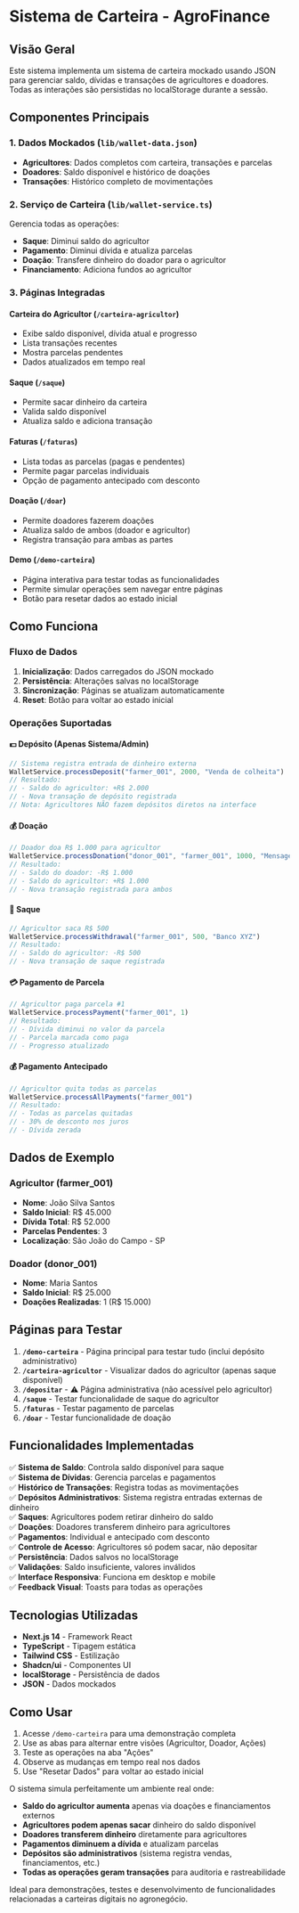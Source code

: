 # Sistema de Carteira - AgroFinance

## Visão Geral

Este sistema implementa um sistema de carteira mockado usando JSON para gerenciar saldo, dívidas e transações de agricultores e doadores. Todas as interações são persistidas no localStorage durante a sessão.

## Componentes Principais

### 1. Dados Mockados (`lib/wallet-data.json`)
- **Agricultores**: Dados completos com carteira, transações e parcelas
- **Doadores**: Saldo disponível e histórico de doações
- **Transações**: Histórico completo de movimentações

### 2. Serviço de Carteira (`lib/wallet-service.ts`)
Gerencia todas as operações:
- **Saque**: Diminui saldo do agricultor
- **Pagamento**: Diminui dívida e atualiza parcelas
- **Doação**: Transfere dinheiro do doador para o agricultor
- **Financiamento**: Adiciona fundos ao agricultor

### 3. Páginas Integradas

#### Carteira do Agricultor (`/carteira-agricultor`)
- Exibe saldo disponível, dívida atual e progresso
- Lista transações recentes
- Mostra parcelas pendentes
- Dados atualizados em tempo real

#### Saque (`/saque`)
- Permite sacar dinheiro da carteira
- Valida saldo disponível
- Atualiza saldo e adiciona transação

#### Faturas (`/faturas`)
- Lista todas as parcelas (pagas e pendentes)
- Permite pagar parcelas individuais
- Opção de pagamento antecipado com desconto

#### Doação (`/doar`)
- Permite doadores fazerem doações
- Atualiza saldo de ambos (doador e agricultor)
- Registra transação para ambas as partes

#### Demo (`/demo-carteira`)
- Página interativa para testar todas as funcionalidades
- Permite simular operações sem navegar entre páginas
- Botão para resetar dados ao estado inicial

## Como Funciona

### Fluxo de Dados
1. **Inicialização**: Dados carregados do JSON mockado
2. **Persistência**: Alterações salvas no localStorage
3. **Sincronização**: Páginas se atualizam automaticamente
4. **Reset**: Botão para voltar ao estado inicial

### Operações Suportadas

#### 💵 Depósito (Apenas Sistema/Admin)
```typescript
// Sistema registra entrada de dinheiro externa
WalletService.processDeposit("farmer_001", 2000, "Venda de colheita")
// Resultado:
// - Saldo do agricultor: +R$ 2.000
// - Nova transação de depósito registrada
// Nota: Agricultores NÃO fazem depósitos diretos na interface
```

#### 💰 Doação
```typescript
// Doador doa R$ 1.000 para agricultor
WalletService.processDonation("donor_001", "farmer_001", 1000, "Mensagem")
// Resultado: 
// - Saldo do doador: -R$ 1.000
// - Saldo do agricultor: +R$ 1.000
// - Nova transação registrada para ambos
```

#### 💸 Saque
```typescript
// Agricultor saca R$ 500
WalletService.processWithdrawal("farmer_001", 500, "Banco XYZ")
// Resultado:
// - Saldo do agricultor: -R$ 500
// - Nova transação de saque registrada
```

#### 💳 Pagamento de Parcela
```typescript
// Agricultor paga parcela #1
WalletService.processPayment("farmer_001", 1)
// Resultado:
// - Dívida diminui no valor da parcela
// - Parcela marcada como paga
// - Progresso atualizado
```

#### 💰 Pagamento Antecipado
```typescript
// Agricultor quita todas as parcelas
WalletService.processAllPayments("farmer_001")
// Resultado:
// - Todas as parcelas quitadas
// - 30% de desconto nos juros
// - Dívida zerada
```

## Dados de Exemplo

### Agricultor (farmer_001)
- **Nome**: João Silva Santos
- **Saldo Inicial**: R$ 45.000
- **Dívida Total**: R$ 52.000
- **Parcelas Pendentes**: 3
- **Localização**: São João do Campo - SP

### Doador (donor_001)
- **Nome**: Maria Santos
- **Saldo Inicial**: R$ 25.000
- **Doações Realizadas**: 1 (R$ 15.000)

## Páginas para Testar

1. **`/demo-carteira`** - Página principal para testar tudo (inclui depósito administrativo)
2. **`/carteira-agricultor`** - Visualizar dados do agricultor (apenas saque disponível)
3. **`/depositar`** - ⚠️ Página administrativa (não acessível pelo agricultor)
4. **`/saque`** - Testar funcionalidade de saque do agricultor
5. **`/faturas`** - Testar pagamento de parcelas
6. **`/doar`** - Testar funcionalidade de doação

## Funcionalidades Implementadas

✅ **Sistema de Saldo**: Controla saldo disponível para saque  
✅ **Sistema de Dívidas**: Gerencia parcelas e pagamentos  
✅ **Histórico de Transações**: Registra todas as movimentações  
✅ **Depósitos Administrativos**: Sistema registra entradas externas de dinheiro  
✅ **Saques**: Agricultores podem retirar dinheiro do saldo  
✅ **Doações**: Doadores transferem dinheiro para agricultores  
✅ **Pagamentos**: Individual e antecipado com desconto  
✅ **Controle de Acesso**: Agricultores só podem sacar, não depositar  
✅ **Persistência**: Dados salvos no localStorage  
✅ **Validações**: Saldo insuficiente, valores inválidos  
✅ **Interface Responsiva**: Funciona em desktop e mobile  
✅ **Feedback Visual**: Toasts para todas as operações  

## Tecnologias Utilizadas

- **Next.js 14** - Framework React
- **TypeScript** - Tipagem estática
- **Tailwind CSS** - Estilização
- **Shadcn/ui** - Componentes UI
- **localStorage** - Persistência de dados
- **JSON** - Dados mockados

## Como Usar

1. Acesse `/demo-carteira` para uma demonstração completa
2. Use as abas para alternar entre visões (Agricultor, Doador, Ações)
3. Teste as operações na aba "Ações"
4. Observe as mudanças em tempo real nos dados
5. Use "Resetar Dados" para voltar ao estado inicial

O sistema simula perfeitamente um ambiente real onde:
- **Saldo do agricultor aumenta** apenas via doações e financiamentos externos
- **Agricultores podem apenas sacar** dinheiro do saldo disponível
- **Doadores transferem dinheiro** diretamente para agricultores
- **Pagamentos diminuem a dívida** e atualizam parcelas
- **Depósitos são administrativos** (sistema registra vendas, financiamentos, etc.)
- **Todas as operações geram transações** para auditoria e rastreabilidade

Ideal para demonstrações, testes e desenvolvimento de funcionalidades relacionadas a carteiras digitais no agronegócio.

